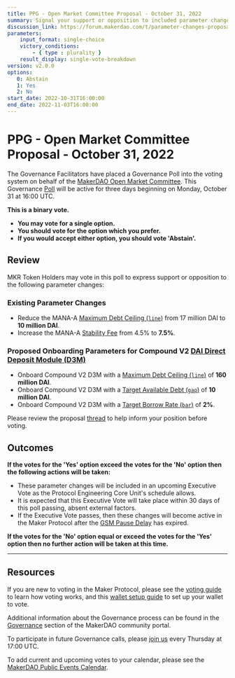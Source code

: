 ```yaml
---
title: PPG - Open Market Committee Proposal - October 31, 2022
summary: Signal your support or opposition to included parameter changes based on the recommendation of the Maker Open Market Committee.
discussion_link: https://forum.makerdao.com/t/parameter-changes-proposal-ppg-omc-001-28-october-2022/18564
parameters:
    input_format: single-choice
    victory_conditions:
        - { type : plurality }
    result_display: single-vote-breakdown
version: v2.0.0
options:
   0: Abstain
   1: Yes
   2: No
start_date: 2022-10-31T16:00:00
end_date: 2022-11-03T16:00:00
---
```

# PPG - Open Market Committee Proposal - October 31, 2022

The Governance Facilitators have placed a Governance Poll into the voting system on behalf of the [MakerDAO Open Market Committee](https://forum.makerdao.com/t/parameter-proposal-group-makerdao-open-market-committee/7355). This Governance [Poll](https://community-development.makerdao.com/en/learn/governance/on-chain-gov) will be active for three days beginning on Monday, October 31 at 16:00 UTC.

**This is a binary vote.**
- **You may vote for a single option.**
- **You should vote for the option which you prefer.**
- **If you would accept either option, you should vote 'Abstain'.**

## Review

MKR Token Holders may vote in this poll to express support or opposition to the following parameter changes:

### Existing Parameter Changes

* Reduce the MANA-A [Maximum Debt Ceiling (`line`)](https://manual.makerdao.com/module-index/module-dciam#maximum-debt-ceiling-line) from 17 million DAI to **10 million DAI**.
* Increase the MANA-A [Stability Fee](https://manual.makerdao.com/parameter-index/vault-risk/param-stability-fee) from 4.5% to **7.5%**.

### Proposed Onboarding Parameters for Compound V2 [DAI Direct Deposit Module (D3M)](https://manual.makerdao.com/module-index/module-dai-direct-deposit)

* Onboard Compound V2 D3M with a [Maximum Debt Ceiling (`line`)](https://manual.makerdao.com/module-index/module-dciam#maximum-debt-ceiling-line) of **160 million DAI**.
* Onboard Compound V2 D3M with a [Target Available Debt (`gap`)](https://manual.makerdao.com/module-index/module-dciam#target-available-debt-gap) of **10 million DAI**.
* Onboard Compound V2 D3M with a [Target Borrow Rate (`bar`)](https://manual.makerdao.com/module-index/module-dai-direct-deposit#target-borrow-rate-bar) of **2%**.

Please review the proposal [thread](https://forum.makerdao.com/t/parameter-changes-proposal-ppg-omc-001-28-october-2022/18564) to help inform your position before voting.

## Outcomes

**If the votes for the 'Yes' option exceed the votes for the 'No' option then the following actions will be taken:**
* These parameter changes will be included in an upcoming Executive Vote as the Protocol Engineering Core Unit's schedule allows.
* It is expected that this Executive Vote will take place within 30 days of this poll passing, absent external factors.
* If the Executive Vote passes, then these changes will become active in the Maker Protocol after the [GSM Pause Delay](https://manual.makerdao.com/parameter-index/core/param-gsm-pause-delay) has expired.

**If the votes for the 'No' option equal or exceed the votes for the 'Yes' option then no further action will be taken at this time.**

---

## Resources

If you are new to voting in the Maker Protocol, please see the [voting guide](https://community-development.makerdao.com/en/learn/governance/how-voting-works/) to learn how voting works, and this [wallet setup guide](https://community-development.makerdao.com/en/learn/governance/voting-setup/) to set up your wallet to vote.

Additional information about the Governance process can be found in the [Governance](https://community-development.makerdao.com/en/learn/governance) section of the MakerDAO community portal.

To participate in future Governance calls, please [join us](https://github.com/makerdao/community/tree/master/governance/governance-and-risk-meetings) every Thursday at 17:00 UTC.

To add current and upcoming votes to your calendar, please see the [MakerDAO Public Events Calendar](https://calendar.google.com/calendar/embed?src=makerdao.com_3efhm2ghipksegl009ktniomdk%40group.calendar.google.com&ctz=UTC&mode=week&showCalendars=0&showPrint=0).
